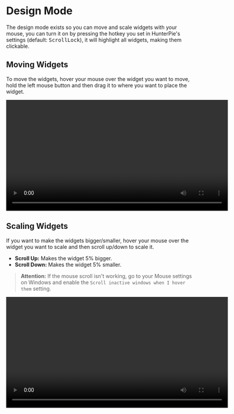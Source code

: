 # Design Mode

The design mode exists so you can move and scale widgets with your mouse, you can turn it on by pressing the hotkey you set in HunterPie's settings (default: <kbd>ScrollLock</kbd>), it will highlight all widgets, making them clickable.

## Moving Widgets

To move the widgets, hover your mouse over the widget you want to move, hold the left mouse button and then drag it to where you want to place the widget.

<video controls width="600">
    <source src="https://cdn.discordapp.com/attachments/402557384209203200/776204459453317201/aYeE1gZ8cp.webm"/>
</video>

## Scaling Widgets

If you want to make the widgets bigger/smaller, hover your mouse over the widget you want to scale and then scroll up/down to scale it.

- **Scroll Up:** Makes the widget 5% bigger.
- **Scroll Down:** Makes the widget 5% smaller.

> **Attention:** If the mouse scroll isn't working, go to your Mouse settings on Windows and enable the `Scroll inactive windows when I hover them` setting.

<video controls width="600">
    <source src="https://cdn.discordapp.com/attachments/402557384209203200/776205683271925760/XBkYa4S1oh.webm"/>
</video>